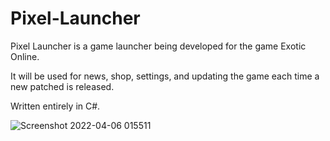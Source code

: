 # Pixel-Launcher
Pixel Launcher is a game launcher being developed for the game Exotic Online. 

It will be used for news, shop, settings, and updating the game each time a new patched is released. 

Written entirely in C#.

![Screenshot 2022-04-06 015511](https://user-images.githubusercontent.com/90495366/161905222-715cb8e3-75f7-4625-920c-50a444b0f924.png)

